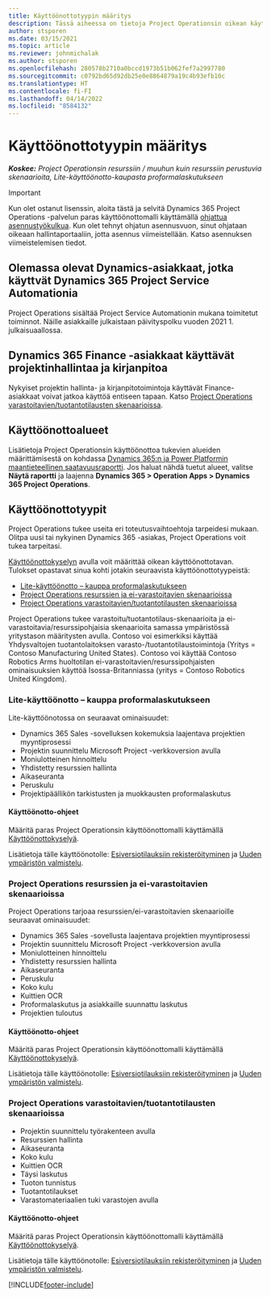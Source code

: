 ```yaml
---
title: Käyttöönottotyypin määritys
description: Tässä aiheessa on tietoja Project Operationsin oikean käyttöönottotyypin valinnasta omalle yrityksellesi.
author: stsporen
ms.date: 03/15/2021
ms.topic: article
ms.reviewer: johnmichalak
ms.author: stsporen
ms.openlocfilehash: 280578b2710a0bccd1973b51b062fef7a2997780
ms.sourcegitcommit: c0792bd65d92db25e0e8864879a19c4b93efb10c
ms.translationtype: HT
ms.contentlocale: fi-FI
ms.lasthandoff: 04/14/2022
ms.locfileid: "8584132"
---
```

# <a name="determine-your-deployment-type"></a>Käyttöönottotyypin määritys

_**Koskee:** Project Operationsin resurssiin / muuhun kuin resurssiin perustuvia skenaarioita, Lite-käyttöönotto-kaupasta proformalaskutukseen_

> [!IMPORTANT]
> Kun olet ostanut lisenssin, aloita tästä ja selvitä Dynamics 365 Project Operations -palvelun paras käyttöönottomalli käyttämällä  [ohjattua asennustyökulkua](https://aka.ms/provisionprojectoperations).
> Kun olet tehnyt ohjatun asennusvuon, sinut ohjataan oikeaan hallintaportaaliin, jotta asennus viimeistellään. Katso asennuksen viimeistelemisen tiedot.


## <a name="existing-customers-of-dynamics-using-dynamics-365-project-service-automation"></a>Olemassa olevat Dynamics-asiakkaat, jotka käyttvät Dynamics 365 Project Service Automationia
Project Operations sisältää Project Service Automationin mukana toimitetut toiminnot. Näille asiakkaille julkaistaan päivityspolku vuoden 2021 1. julkaisuaallossa.

## <a name="existing-customers-of-dynamics-365-finance-using-project-management-and-accounting"></a>Dynamics 365 Finance -asiakkaat käyttävät projektinhallintaa ja kirjanpitoa 

Nykyiset projektin hallinta- ja kirjanpitotoimintoja käyttävät Finance-asiakkaat voivat jatkoa käyttöä entiseen tapaan. Katso [Project Operations varastoitavien/tuotantotilausten skenaarioissa](#pma).


## <a name="deployment-regions"></a>Käyttöönottoalueet
Lisätietoja Project Operationsin käyttöönottoa tukevien alueiden määrittämisestä on kohdassa [Dynamics 365:n ja Power Platformin maantieteellinen saatavuusraportti](https://dynamics.microsoft.com/en-us/geographic-availability/). Jos haluat nähdä tuetut alueet, valitse **Näytä raportti** ja laajenna **Dynamics 365 > Operation Apps > Dynamics 365 Project Operations**.

## <a name="deployment-types"></a>Käyttöönottotyypit
Project Operations tukee useita eri toteutusvaihtoehtoja tarpeidesi mukaan. Olitpa uusi tai nykyinen Dynamics 365 -asiakas, Project Operations voit tukea tarpeitasi.

[Käyttöönottokyselyn](https://aka.ms/provisionprojectoperations) avulla voit määrittää oikean käyttöönottotavan. Tulokset opastavat sinua kohti jotakin seuraavista käyttöönottotyypeistä:

- [Lite-käyttöönotto – kauppa proformalaskutukseen](#lite)
- [Project Operations resurssien ja ei-varastoitavien skenaarioissa](#integrated)
- [Project Operations varastoitavien/tuotantotilausten skenaarioissa](#pma)

Project Operations tukee varastoitu/tuotantotilaus-skenaarioita ja ei-varastoitavia/resurssipohjaisia skenaarioita samassa ympäristössä yritystason määritysten avulla. Contoso voi esimerkiksi käyttää Yhdysvaltojen tuotantolaitoksen varasto-/tuotantotilaustoimintoja (Yritys = Contoso Manufacturing United States). Contoso voi käyttää Contoso Robotics Arms huoltotilan ei-varastoitavien/resurssipohjaisten ominaisuuksien käyttöä Isossa-Britanniassa (yritys = Contoso Robotics United Kingdom).

### <a name="lite-deployment---deal-to-proforma-invoicing"></a><a  name="lite"></a>Lite-käyttöönotto – kauppa proformalaskutukseen

Lite-käyttöönotossa on seuraavat ominaisuudet:

- Dynamics 365 Sales -sovelluksen kokemuksia laajentava projektien myyntiprosessi
- Projektin suunnittelu Microsoft Project -verkkoversion avulla
- Moniulotteinen hinnoittelu
- Yhdistetty resurssien hallinta
- Aikaseuranta
- Peruskulu
- Projektipäällikön tarkistusten ja muokkausten proformalaskutus 

#### <a name="deployment-steps"></a>Käyttöönotto-ohjeet
Määritä paras Project Operationsin käyttöönottomalli käyttämällä [Käyttöönottokyselyä](https://aka.ms/provisionprojectoperations).

Lisätietoja tälle käyttöönotolle: [Esiversiotilauksiin rekisteröityminen](lite-preview-subscription-sign-up.md) ja [Uuden ympäristön valmistelu](lite-deployment.md). 


### <a name="project-operations-for-resourcenon-stocked-scenarios"></a><a name="integrated"></a>Project Operations resurssien ja ei-varastoitavien skenaarioissa
Project Operations tarjoaa resurssien/ei-varastoitavien skenaarioille seuraavat ominaisuudet:
 
- Dynamics 365 Sales -sovellusta laajentava projektien myyntiprosessi
- Projektin suunnittelu Microsoft Project -verkkoversion avulla
- Moniulotteinen hinnoittelu
- Yhdistetty resurssien hallinta
- Aikaseuranta
- Peruskulu
- Koko kulu
- Kuittien OCR
- Proformalaskutus ja asiakkaille suunnattu laskutus 
- Projektien tuloutus

#### <a name="deployment-steps"></a>Käyttöönotto-ohjeet
Määritä paras Project Operationsin käyttöönottomalli käyttämällä [Käyttöönottokyselyä](https://aka.ms/provisionprojectoperations).

Lisätietoja tälle käyttöönotolle: [Esiversiotilauksiin rekisteröityminen](resource-sign-up-preview-subscription.md) ja [Uuden ympäristön valmistelu](resource-provision-new-environment.md). 


### <a name="project-operations-for-stockedproduction-order-scenarios"></a><a name="pma"></a>Project Operations varastoitavien/tuotantotilausten skenaarioissa

- Projektin suunnittelu työrakenteen avulla
- Resurssien hallinta
- Aikaseuranta
- Koko kulu
- Kuittien OCR
- Täysi laskutus
- Tuoton tunnistus
- Tuotantotilaukset
- Varastomateriaalien tuki varastojen avulla

#### <a name="deployment-steps"></a>Käyttöönotto-ohjeet
Määritä paras Project Operationsin käyttöönottomalli käyttämällä [Käyttöönottokyselyä](https://aka.ms/provisionprojectoperations).

Lisätietoja tälle käyttöönotolle: [Esiversiotilauksiin rekisteröityminen](/dynamics365/fin-ops-core/dev-itpro/dev-tools/sign-up-preview-subscription?toc=%2fdynamics365%2ffinance%2ftoc.json) ja [Uuden ympäristön valmistelu](/dynamics365/fin-ops-core/dev-itpro/deployment/deploy-demo-environment?toc=%2fdynamics365%2ffinance%2ftoc.json). 



[!INCLUDE[footer-include](../includes/footer-banner.md)]